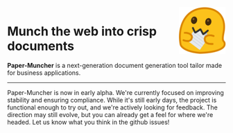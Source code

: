 <img id="munchkin" alt="The Paper Munchkin" src="assets/munchkin.svg" />
<style>
    #munchkin {
        float: right;
        width: 6rlh;
        height: 6rlh;
        margin-left: 1rem;
    }
</style>

# Munch the web into crisp documents

**Paper-Muncher** is a next-generation document generation tool tailor made for business applications.

---

Paper-Muncher is now in early alpha. We're currently focused on improving stability and ensuring compliance. While it's still early days, the project is functional enough to try out, and we're actively looking for feedback. The direction may still evolve, but you can already get a feel for where we're headed. Let us know what you think in the github issues!
